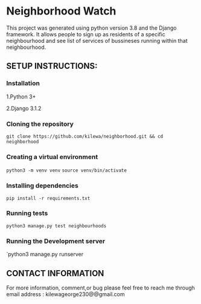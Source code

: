 # Neighborhood Watch

This project was generated using python version 3.8  and the Django framework. It allows people to sign up as residents of a specific neighbourhood and see list of services of bussineses running within that neighbourhood.
## SETUP INSTRUCTIONS:

### Installation
 1.Python 3+

 2.Django 3.1.2

### Cloning the repository

`git clone https://github.com/kilewa/neighborhood.git && cd neighborhood`

### Creating a virtual environment

`python3 -m venv venv`
`source venv/bin/activate`

### Installing dependencies
`pip install -r requirements.txt`

### Running tests
`python3 manage.py test neighbourhoods` 

### Running the Development server
`python3 manage.py runserver


## CONTACT INFORMATION
For more information, comment,or bug please feel free to reach me through  email address : kilewageorge230@@gmail.com
